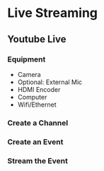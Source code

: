 # Live Streaming

## Youtube Live

### Equipment

* Camera 
* Optional: External Mic
* HDMI Encoder
* Computer
* Wifi/Ethernet

### Create a Channel

### Create an Event

### Stream the Event
